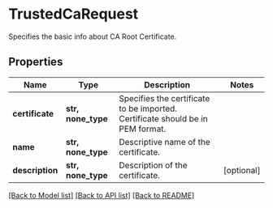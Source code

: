# TrustedCaRequest

Specifies the basic info about CA Root Certificate.

## Properties
Name | Type | Description | Notes
------------ | ------------- | ------------- | -------------
**certificate** | **str, none_type** | Specifies the certificate to be imported. Certificate should be in PEM format. | 
**name** | **str, none_type** | Descriptive name of the certificate. | 
**description** | **str, none_type** | Description of the certificate. | [optional] 

[[Back to Model list]](../README.md#documentation-for-models) [[Back to API list]](../README.md#documentation-for-api-endpoints) [[Back to README]](../README.md)


